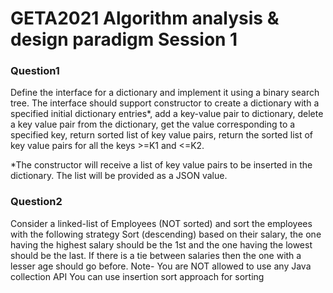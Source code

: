 # GETA2021 Algorithm analysis & design paradigm Session 1


### Question1 
Define the interface for a dictionary and implement it using a binary search tree. The interface should support 
constructor to create a dictionary with a specified initial dictionary entries*, 
add a key-value pair to dictionary, 
delete a key value pair from the dictionary, 
get the value corresponding to a specified key, 
return sorted list of key value pairs, 
return the sorted list of key value pairs for all the keys >=K1 and <=K2.

*The constructor will receive a list of key value pairs to be inserted in the dictionary. The list will be provided as a JSON value.

### Question2 
Consider a linked-list of Employees (NOT sorted) and sort the employees with the following strategy
Sort (descending) based on their salary, the one having the highest salary should be the 1st and the one having the lowest should be the last.
If there is a tie between salaries then the one with a lesser age should go before.
Note- 
You are NOT allowed to use any Java collection API
You can use insertion sort approach for sorting

